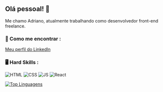 ## Olá pessoal! 👋

Me chamo Adriano, atualmente trabalhando como desenvolvedor front-end freelance.

### 🔭 Como me encontrar :
[Meu perfil do LinkedIn](https://www.linkedin.com/in/adriano-neto19/)

### 🖥️ Hard Skills :
![HTML](https://img.shields.io/badge/HTML5-323330?style=for-the-badge&logo=html5&logoColor=white)
![CSS](https://img.shields.io/badge/CSS3-000000?style=for-the-badge&logo=css3&logoColor=white)
![JS](https://img.shields.io/badge/JavaScript-323330?style=for-the-badge&logo=javascript&logoColor=F7DF1E)
![React](https://img.shields.io/badge/React-000000?style=for-the-badge&logo=react&logoColor=61DAFB)

[![Top Linguagens](https://github-readme-stats.vercel.app/api/top-langs/?username=adrianonf&layout=compact)](https://github.com/anuraghazra/github-readme-stats)
